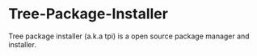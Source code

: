 # Tree-Package-Installer
Tree package installer (a.k.a tpi) is a open source package manager and installer.
